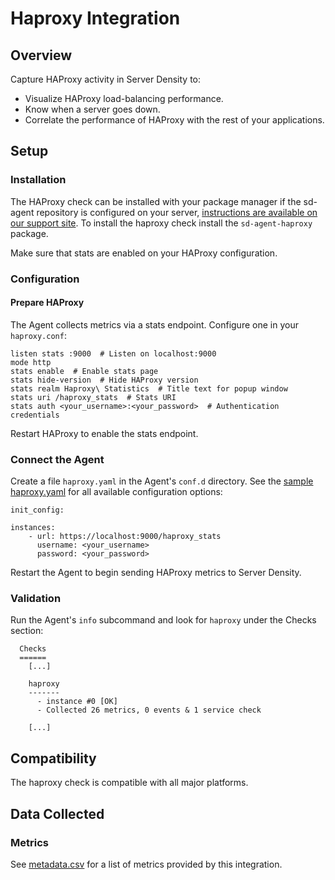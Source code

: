 # Haproxy Integration
## Overview

Capture HAProxy activity in Server Density to:

* Visualize HAProxy load-balancing performance.
* Know when a server goes down.
* Correlate the performance of HAProxy with the rest of your applications.

## Setup
### Installation

The HAProxy check can be installed with your package manager if the sd-agent repository is configured on your server, [instructions are available on our support site](https://support.serverdensity.com/hc/en-us/search?query=haproxy). To install the haproxy check install the `sd-agent-haproxy` package.

Make sure that stats are enabled on your HAProxy configuration.

### Configuration
#### Prepare HAProxy

The Agent collects metrics via a stats endpoint. Configure one in your `haproxy.conf`:

```
listen stats :9000  # Listen on localhost:9000
mode http
stats enable  # Enable stats page
stats hide-version  # Hide HAProxy version
stats realm Haproxy\ Statistics  # Title text for popup window
stats uri /haproxy_stats  # Stats URI
stats auth <your_username>:<your_password>  # Authentication credentials
```

Restart HAProxy to enable the stats endpoint.

### Connect the Agent

Create a file `haproxy.yaml` in the Agent's `conf.d` directory. See the [sample haproxy.yaml](https://github.com/serverdensity/sd-agent-core-plugins/blob/master/haproxy/conf.yaml.example) for all available configuration options:

```
init_config:

instances:
    - url: https://localhost:9000/haproxy_stats
      username: <your_username>
      password: <your_password>
```

Restart the Agent to begin sending HAProxy metrics to Server Density.

### Validation

Run the Agent's `info` subcommand and look for `haproxy` under the Checks section:

```
  Checks
  ======
    [...]

    haproxy
    -------
      - instance #0 [OK]
      - Collected 26 metrics, 0 events & 1 service check

    [...]
```

## Compatibility
The haproxy check is compatible with all major platforms.

## Data Collected
### Metrics
See [metadata.csv](metadata.csv) for a list of metrics provided by this integration.

